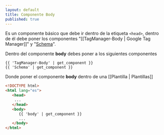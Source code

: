 ```yaml
---
layout: default
title: Componente Body
published: true
---
```

Es un componente básico que debe ir dentro de la etiqueta `<head>`, dentro de él debe poner los componentes "[[TagManager-Body | Google Tag Manager]]" y "[Schema](./seo/schema)".

Dentro del componente **body** debes poner a los siguientes componentes

```liquid
{{ 'TagManager-Body' | get_component }}
{{ 'Schema' | get_component }}
```

Donde poner el componente **body** dentro de una [[Plantilla | Plantillas]]

```html
<!DOCTYPE html>
<html lang="es">
   <head>
    ...  
   </head>
   <body>
      {{ 'body' | get_component }}
      ...
   </body>
</html>
```